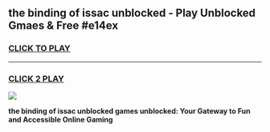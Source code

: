 
## the binding of issac unblocked - Play Unblocked Gmaes & Free #e14ex
<h3>
<a href="https://news.freeplayer.one?title=the_binding_of_issac_unblocked&ref=03M">CLICK TO PLAY</a></h3>
<hr>

<h3>
<a href="https://news.freeplayer.one?title=the_binding_of_issac_unblocked&ref=03M">CLICK 2 PLAY</a>
  
</h3>

<a href="https://news.freeplayer.one?title=the_binding_of_issac_unblocked&ref=03M"><img src="https://clearcache.store/games.png"></a>


**the binding of issac unblocked games unblocked: Your Gateway to Fun and Accessible Online Gaming**

